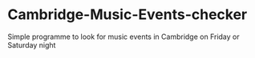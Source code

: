 # Cambridge-Music-Events-checker
Simple programme to look for music events in Cambridge on Friday or Saturday night
